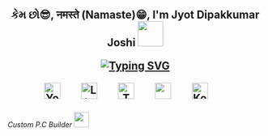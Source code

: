 <h2><p align="center">કેમ છો😎, ​नमस्ते (Namaste)😁, I'm Jyot Dipakkumar Joshi
    <img src="https://media.giphy.com/media/12oufCB0MyZ1Go/giphy.gif" width="50"></p>
  <p align="center">
    <a href="https://git.io/typing-svg"><img src="https://readme-typing-svg.herokuapp.com?font=Dancing+Script&weight=700&size=24&pause=1000&color=00C104&background=FFFFFF00&center=true&random=false&width=435&lines=Custom++P.C++Builder;Cyber+security+Consultant" alt="Typing SVG" /></a>
</p>
  <p align="center">
  <a href="https://www.youtube.com/@alpharoman9602"><img width="32px" alt="Youtube" title="Youtube" src="https://i.imgur.com/qiXu7b2.png"/></a>
  &#8287;&#8287;&#8287;&#8287;&#8287;
  <a href="https://www.linkedin.com/in/het-patel-8b110525a/"><img width="32px" alt="LinkedIn" title="LinkedIn" src="https://i.imgur.com/yRpa1dQ.png"/></a>
  &#8287;&#8287;&#8287;&#8287;&#8287;
  <a href="https://twitter.com/HetPate94938685"><img width="32px" alt="Twitter" title="Twitter" src="https://i.imgur.com/AixJgnm.png"/></a>
  &#8287;&#8287;&#8287;&#8287;&#8287;
  <a href="https://discord.com/channels/1106636869795590254/1106636869795590257" alt="Discord" title="Dev Pro Tips Discord Server"><img width="32px" src="https://i.imgur.com/OViZO8J.png"/></a>
  &#8287;&#8287;&#8287;&#8287;&#8287;
  <a href="https://www.buymeacoffee.com/het81857"><img width="32px" alt="Ko-fi" title="Buy me a coffee" src="https://i.imgur.com/PpLeD3K.png"/></a>
   &#8287;&#8287;&#8287;&#8287;&#8287;
</p></h2>
<p><em> Custom P.C Builder <img src="https://media.giphy.com/media/WUlplcMpOCEmTGBtBW/giphy.gif" width="30"> 
</em></p>
